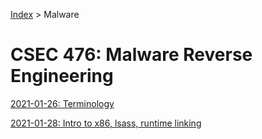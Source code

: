 
[Index](../../../index.md) > Malware

# CSEC 476: Malware Reverse Engineering

[2021-01-26: Terminology](./2021-01-26.md)

[2021-01-28: Intro to x86, lsass, runtime linking](./2021-01-28.md)
